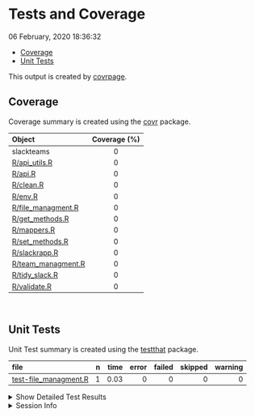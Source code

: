 Tests and Coverage
================
06 February, 2020 18:36:32

  - [Coverage](#coverage)
  - [Unit Tests](#unit-tests)

This output is created by
[covrpage](https://github.com/metrumresearchgroup/covrpage).

## Coverage

Coverage summary is created using the
[covr](https://github.com/r-lib/covr) package.

| Object                                       | Coverage (%) |
| :------------------------------------------- | :----------: |
| slackteams                                   |      0       |
| [R/api\_utils.R](../R/api_utils.R)           |      0       |
| [R/api.R](../R/api.R)                        |      0       |
| [R/clean.R](../R/clean.R)                    |      0       |
| [R/env.R](../R/env.R)                        |      0       |
| [R/file\_managment.R](../R/file_managment.R) |      0       |
| [R/get\_methods.R](../R/get_methods.R)       |      0       |
| [R/mappers.R](../R/mappers.R)                |      0       |
| [R/set\_methods.R](../R/set_methods.R)       |      0       |
| [R/slackrapp.R](../R/slackrapp.R)            |      0       |
| [R/team\_managment.R](../R/team_managment.R) |      0       |
| [R/tidy\_slack.R](../R/tidy_slack.R)         |      0       |
| [R/validate.R](../R/validate.R)              |      0       |

<br>

## Unit Tests

Unit Test summary is created using the
[testthat](https://github.com/r-lib/testthat) package.

| file                                                     | n | time | error | failed | skipped | warning |
| :------------------------------------------------------- | -: | ---: | ----: | -----: | ------: | ------: |
| [test-file\_managment.R](testthat/test-file_managment.R) | 1 | 0.03 |     0 |      0 |       0 |       0 |

<details closed>

<summary> Show Detailed Test Results </summary>

| file                                                        | context         | test                 | status | n | time |
| :---------------------------------------------------------- | :-------------- | :------------------- | :----- | -: | ---: |
| [test-file\_managment.R](testthat/test-file_managment.R#L2) | file\_managment | multiplication works | PASS   | 1 | 0.03 |

</details>

<details>

<summary> Session Info </summary>

| Field    | Value                               |                                                                                                                                                                                                                                                                    |
| :------- | :---------------------------------- | ------------------------------------------------------------------------------------------------------------------------------------------------------------------------------------------------------------------------------------------------------------------ |
| Version  | R version 3.6.2 (2019-12-12)        |                                                                                                                                                                                                                                                                    |
| Platform | x86\_64-apple-darwin15.6.0 (64-bit) | <a href="https://github.com/yonicd/slackteams/commit/0ae3dfbef16210b93e42b65051dc3e7fdebe4e2e/checks" target="_blank"><span title="Built on Github Actions">![](https://github.com/metrumresearchgroup/covrpage/blob/actions/inst/logo/gh.png?raw=true)</span></a> |
| Running  | macOS Catalina 10.15.3              |                                                                                                                                                                                                                                                                    |
| Language | en\_US                              |                                                                                                                                                                                                                                                                    |
| Timezone | UTC                                 |                                                                                                                                                                                                                                                                    |

| Package  | Version |
| :------- | :------ |
| testthat | 2.3.1   |
| covr     | 3.3.2   |
| covrpage | 0.0.71  |

</details>

<!--- Final Status : pass --->
